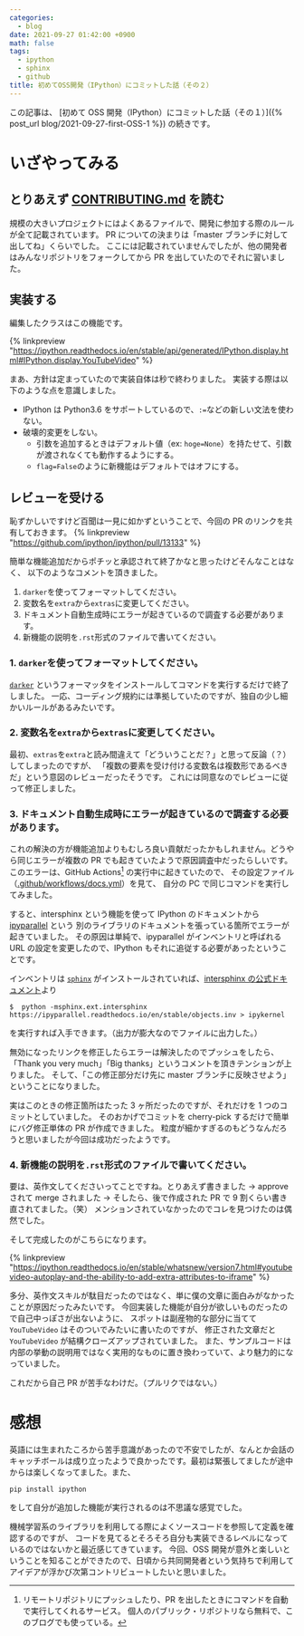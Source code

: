 ```yaml
---
categories:
  - blog
date: 2021-09-27 01:42:00 +0900
math: false
tags:
  - ipython
  - sphinx
  - github
title: 初めてOSS開発（IPython）にコミットした話（その２）
---
```


この記事は、
[初めて OSS 開発（IPython）にコミットした話（その１）]({% post_url blog/2021-09-27-first-OSS-1 %})
の続きです。

# いざやってみる

## とりあえず [CONTRIBUTING.md][contrib] を読む

規模の大きいプロジェクトにはよくあるファイルで、開発に参加する際のルールが全て記載されています。
PR についての決まりは「master ブランチに対して出してね」くらいでした。
ここには記載されていませんでしたが、他の開発者はみんなリポジトリをフォークしてから PR を出していたのでそれに習いました。

[contrib]: https://github.com/ipython/ipython/blob/master/CONTRIBUTING.md

## 実装する

編集したクラスはこの機能です。

{% linkpreview "https://ipython.readthedocs.io/en/stable/api/generated/IPython.display.html#IPython.display.YouTubeVideo" %}

まあ、方針は定まっていたので実装自体は秒で終わりました。
実装する際は以下のような点を意識しました。

- IPython は Python3.6 をサポートしているので、`:=`などの新しい文法を使わない。
- 破壊的変更をしない。
  - 引数を追加するときはデフォルト値（ex: `hoge=None`）を持たせて、引数が渡されなくても動作するようにする。
  - `flag=False`のように新機能はデフォルトではオフにする。

## レビューを受ける

恥ずかしいですけど百聞は一見に如かずということで、今回の PR のリンクを共有しておきます。
{% linkpreview "https://github.com/ipython/ipython/pull/13133" %}

簡単な機能追加だからポチッと承認されて終了かなと思ったけどそんなことはなく、
以下のようなコメントを頂きました。

1. `darker`を使ってフォーマットしてください。
2. 変数名を`extra`から`extras`に変更してください。
3. ドキュメント自動生成時にエラーが起きているので調査する必要があります。
4. 新機能の説明を`.rst`形式のファイルで書いてください。

### 1. `darker`を使ってフォーマットしてください。

[`darker`][darker] というフォーマッタをインストールしてコマンドを実行するだけで終了しました。
一応、コーディング規約には準拠していたのですが、独自の少し細かいルールがあるみたいです。

### 2. 変数名を`extra`から`extras`に変更してください。

最初、`extras`を`extra`と読み間違えて「どういうことだ？」と思って反論（？）してしまったのですが、
「複数の要素を受け付ける変数名は複数形であるべきだ」という意図のレビューだったそうです。
これには同意なのでレビューに従って修正しました。

### 3. ドキュメント自動生成時にエラーが起きているので調査する必要があります。

これの解決の方が機能追加よりもむしろ良い貢献だったかもしれません。どうやら同じエラーが複数の PR でも起きていたようで原因調査中だったらしいです。
このエラーは、GitHub Actions[^3] の実行中に起きていたので、
その設定ファイル（[.github/workflows/docs.yml][yml]）を見て、
自分の PC で同じコマンドを実行してみました。

すると、intersphinx という機能を使って IPython のドキュメントから [ipyparallel][para] という
別のライブラリのドキュメントを張っている箇所でエラーが起きていました。
その原因は単純で、ipyparallel がインベントリと呼ばれる URL の設定を変更したので、IPython もそれに追従する必要があったということです。

インベントリは [`sphinx`][sphinx] がインストールされていれば、[intersphinx の公式ドキュメント][inter]より

```
$  python -msphinx.ext.intersphinx https://ipyparallel.readthedocs.io/en/stable/objects.inv > ipykernel
```

を実行すれば入手できます。（出力が膨大なのでファイルに出力した。）

無効になったリンクを修正したらエラーは解決したのでプッシュをしたら、
「Thank you very much」「Big thanks」というコメントを頂きテンションが上りました。
そして、「この修正部分だけ先に master ブランチに反映させよう」ということになりました。

実はこのときの修正箇所はたった 3 ヶ所だったのですが、それだけを 1 つのコミットとしていました。
そのおかげでコミットを cherry-pick するだけで簡単にバグ修正単体の PR が作成できました。
粒度が細かすぎるのもどうなんだろうと思いましたが今回は成功だったようです。

[darker]: https://pypi.org/project/darker/
[yml]: https://github.com/ipython/ipython/blob/master/.github/workflows/docs.yml
[para]: https://ipyparallel.readthedocs.io/en/latest/#
[inter]: https://www.sphinx-doc.org/ja/master/usage/extensions/intersphinx.html#showing-all-links-of-an-intersphinx-mapping-file
[sphinx]: https://pypi.org/project/Sphinx/

[^3]:
    リモートリポジトリにプッシュしたり、PR を出したときにコマンドを自動で実行してくれるサービス。
    個人のパブリック・リポジトリなら無料で、このブログでも使っている。

### 4. 新機能の説明を`.rst`形式のファイルで書いてください。

要は、英作文してくださいってことですね。とりあえず書きました → approve されて merge されました →
そしたら、後で作成された PR で 9 割くらい書き直されてました。（笑）
メンションされていなかったのでコレを見つけたのは偶然でした。

そして完成したのがこちらになります。

{% linkpreview "https://ipython.readthedocs.io/en/stable/whatsnew/version7.html#youtubevideo-autoplay-and-the-ability-to-add-extra-attributes-to-iframe" %}

多分、英作文スキルが駄目だったのではなく、単に僕の文章に面白みがなかったことが原因だったみたいです。
今回実装した機能が自分が欲しいものだったので自己中っぽさが出ないように、
スポットは副産物的な部分に当てて `YouTubeVideo` はそのついでみたいに書いたのですが、
修正された文章だと `YouTubeVideo` が結構クローズアップされていました。
また、サンプルコードは内部の挙動の説明用ではなく実用的なものに置き換わっていて、より魅力的になっていました。

これだから自己 PR が苦手なわけだ。（プルリクではない。）

# 感想

英語には生まれたころから苦手意識があったので不安でしたが、なんとか会話のキャッチボールは成り立ったようで良かったです。最初は緊張してましたが途中からは楽しくなってました。また、

```
pip install ipython
```

をして自分が追加した機能が実行されるのは不思議な感覚でした。

機械学習系のライブラリを利用してる際によくソースコードを参照して定義を確認するのですが、
コードを見てるとそろそろ自分も実装できるレベルになっているのではないかと最近感じてきています。
今回、OSS 開発が意外と楽しいということを知ることができたので、日頃から共同開発者という気持ちで利用して
アイデアが浮かび次第コントリビュートしたいと思いました。
